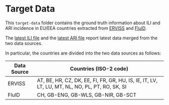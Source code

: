 # Target Data
This `target-data` folder contains the ground truth information about ILI and ARI incidence in EU/EEA countries extracted from [ERVISS](https://erviss.org/) and [FluID](https://www.who.int/teams/global-influenza-programme/surveillance-and-monitoring/fluid). 

The [latest ILI file](https://github.com/european-modelling-hubs/RespiCast-SyndromicIndicators/blob/main/target-data/latest-ILI_incidence.csv) and the [latest ARI file](https://github.com/european-modelling-hubs/RespiCast-SyndromicIndicators/blob/main/target-data/latest-ARI_incidence.csv) report latest data merged from the two data sources.

In particular, the countries are divided into the two data sources as follows:

| Data Source | Countries (ISO-2 code) |
| -------- | -------- |
| ERVISS | AT, BE, HR, CZ, DK, EE, FI, FR, GR, HU, IS, IE, IT, LV, LT, LU, MT, NL, NO, PL, PT, RO, SK, SI|
| FluID | CH, GB-ENG, GB-WLS, GB-NIR, GB-SCT |
